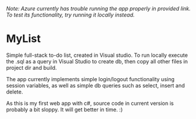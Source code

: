 _Note: Azure currently has trouble running the app properly in provided link. To test its functionality, try running it locally instead._


# MyList

Simple full-stack to-do list, created in Visual studio. To run locally execute the .sql as a query in Visual Studio to create db, then copy all other files in project dir and build.

The app currently implements simple login/logout functionality using session variables, as well as simple db queries such as select, insert and delete.

As this is my first web app with c#, source code in current version is probably a bit sloppy. It will get better in time. :)
